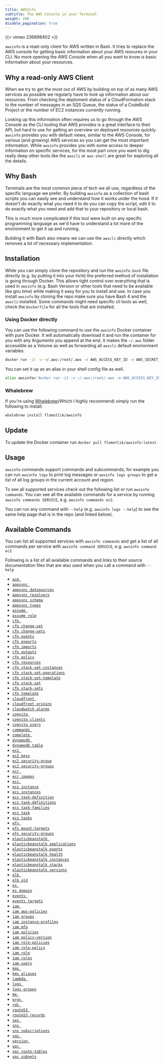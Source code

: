 ```yaml
---
title: AWSInfo
subtitle: The AWS Console in your Terminal
weight: 200
disable_pagination: true
---
```


{{< vimeo 236898402 >}}

`awsinfo` is a read-only client for AWS written in Bash. It tries to replace the AWS console for getting basic information about your AWS resoures in your CLI. No more opening the AWS Console when all you want to know is basic information about your resources.

## Why a read-only AWS Client
When we try to get the most out of AWS by building on top of as many AWS services as possible we regularly have to look up information about our resources. From checking the deploment status of a CloudFormation stack to the number of messages in an SQS Queue, the status of a CodeBuild Project or the number of EC2 instances currently running.

Looking up this information often requires us to go through the AWS Console as the CLI tooling that AWS provides is a great interface to their API, but hard to use for getting an overview on deployed resources quickly. `awsinfo` provides you with default views, similar to the AWS Console, for various (and growing) AWS services so you can get the most important information. While `awsinfo` provides you with some access to deeper information on specific services, for the most part once you want to dig really deep other tools like the `awscli` or `aws-shell` are great for exploring all the details.

## Why Bash

Terminals are the most common piece of tech we all use, regardless of the specific language we prefer. By building `awsinfo` as a collection of bash scripts you can easily see and understand how it works under the hood. If it doesn't do exactly what you need it to do you can copy the script, edit it to do exactly what you need and add that to your repository or local bash.

This is much more complicated if this tool were built on any specific programming language as we'd have to understand a lot more of the environment to get it up and running.

Building it with Bash also means we can use the `awscli` directly which removes a lot of necessary implementation.

## Installation

While you can simply clone the repository and run the `awsinfo.bash` file directly (e.g. by putting it into your `PATH`) the preferred method of installation is going through Docker. This allows tight control over everything that is used in `awsinfo` (e.g. Bash Version or other tools that need to be available like gnu time) while making it easy for you to install and use. In case you install `awsinfo` by cloning the repo make sure you have Bash 4 and the `awscli` installed. Some commands might need specific cli tools as well, check the `Dockerfile` for all the tools that are installed.

### Using Docker directly

You can use the following command to use the `awsinfo` Docker container with pure Docker. It will automatically download it and run the container for you with any Arguments you append at the end. It makes the `~/.aws` folder accessible as a Volume as well as forwarding all `awscli` default environment variables.

```bash
docker run -it -v ~/.aws:/root/.aws -e AWS_ACCESS_KEY_ID -e AWS_SECRET_ACCESS_KEY -e AWS_SESSION_TOKEN -e AWS_DEFAULT_REGION -e AWS_DEFAULT_PROFILE -e AWS_CONFIG_FILE flomotlik/awsinfo ARGUMENTS_FOR_AWSINFO
```

You can set it up as an alias in your shell config file as well.

```bash
alias awsinfo='docker run -it -v ~/.aws:/root/.aws -e AWS_ACCESS_KEY_ID -e AWS_SECRET_ACCESS_KEY -e AWS_SESSION_TOKEN -e AWS_DEFAULT_REGION -e AWS_DEFAULT_PROFILE -e AWS_CONFIG_FILE flomotlik/awsinfo'
```

### Whalebrew

If you're using [Whalebrew](https://github.com/bfirsh/whalebrew)(Which I highly recommend) simply run the following to install:

```bash
whalebrew install flomotlik/awsinfo
```

## Update

To update the Docker container run `docker pull flomotlik/awsinfo:latest`

## Usage

`awsinfo` commands support commands and subcommands, for example you can run `awsinfo logs` to print log messages
or `awsinfo logs groups` to get a list of all log groups in the current account and region.

To see all supported services check out the following list or run `awsinfo commands`.
You can see all the available commands for a service by running `awsinfo commands SERVICE`, e.g.
`awsinfo commands ec2`.

You can run any command with `--help` (e.g. `awsinfo logs --help`) to see the same help
page that is in the repo (and linked below).

## Available Commands

You can list all supported services with `awsinfo commands` and get a list of all commands per service with `awsinfo command SERVICE`, e.g. `awsinfo command ec2`

Following is a list of all available commands and links to their source documentation files that are also used when you call a command with `--help`

* [`acm `](https://github.com/flomotlik/awsinfo/blob/master/scripts/commands/acm/index.md)
* [`appsync `](https://github.com/flomotlik/awsinfo/blob/master/scripts/commands/appsync/index.md)
* [`appsync datasources`](https://github.com/flomotlik/awsinfo/blob/master/scripts/commands/appsync/datasources.md)
* [`appsync resolvers`](https://github.com/flomotlik/awsinfo/blob/master/scripts/commands/appsync/resolvers.md)
* [`appsync schema`](https://github.com/flomotlik/awsinfo/blob/master/scripts/commands/appsync/schema.md)
* [`appsync types`](https://github.com/flomotlik/awsinfo/blob/master/scripts/commands/appsync/types.md)
* [`assume `](https://github.com/flomotlik/awsinfo/blob/master/scripts/commands/assume/index.md)
* [`assume role`](https://github.com/flomotlik/awsinfo/blob/master/scripts/commands/assume/role.md)
* [`cfn `](https://github.com/flomotlik/awsinfo/blob/master/scripts/commands/cfn/index.md)
* [`cfn change-set`](https://github.com/flomotlik/awsinfo/blob/master/scripts/commands/cfn/change-set.md)
* [`cfn change-sets`](https://github.com/flomotlik/awsinfo/blob/master/scripts/commands/cfn/change-sets.md)
* [`cfn events`](https://github.com/flomotlik/awsinfo/blob/master/scripts/commands/cfn/events.md)
* [`cfn exports`](https://github.com/flomotlik/awsinfo/blob/master/scripts/commands/cfn/exports.md)
* [`cfn imports`](https://github.com/flomotlik/awsinfo/blob/master/scripts/commands/cfn/imports.md)
* [`cfn outputs`](https://github.com/flomotlik/awsinfo/blob/master/scripts/commands/cfn/outputs.md)
* [`cfn policy`](https://github.com/flomotlik/awsinfo/blob/master/scripts/commands/cfn/policy.md)
* [`cfn resources`](https://github.com/flomotlik/awsinfo/blob/master/scripts/commands/cfn/resources.md)
* [`cfn stack-set-instances`](https://github.com/flomotlik/awsinfo/blob/master/scripts/commands/cfn/stack-set-instances.md)
* [`cfn stack-set-operations`](https://github.com/flomotlik/awsinfo/blob/master/scripts/commands/cfn/stack-set-operations.md)
* [`cfn stack-set-template`](https://github.com/flomotlik/awsinfo/blob/master/scripts/commands/cfn/stack-set-template.md)
* [`cfn stack-set`](https://github.com/flomotlik/awsinfo/blob/master/scripts/commands/cfn/stack-set.md)
* [`cfn stack-sets`](https://github.com/flomotlik/awsinfo/blob/master/scripts/commands/cfn/stack-sets.md)
* [`cfn template`](https://github.com/flomotlik/awsinfo/blob/master/scripts/commands/cfn/template.md)
* [`cloudfront `](https://github.com/flomotlik/awsinfo/blob/master/scripts/commands/cloudfront/index.md)
* [`cloudfront origins`](https://github.com/flomotlik/awsinfo/blob/master/scripts/commands/cloudfront/origins.md)
* [`cloudwatch alarms`](https://github.com/flomotlik/awsinfo/blob/master/scripts/commands/cloudwatch/alarms.md)
* [`cognito `](https://github.com/flomotlik/awsinfo/blob/master/scripts/commands/cognito/index.md)
* [`cognito clients`](https://github.com/flomotlik/awsinfo/blob/master/scripts/commands/cognito/clients.md)
* [`cognito users`](https://github.com/flomotlik/awsinfo/blob/master/scripts/commands/cognito/users.md)
* [`commands `](https://github.com/flomotlik/awsinfo/blob/master/scripts/commands/commands/index.md)
* [`complete `](https://github.com/flomotlik/awsinfo/blob/master/scripts/commands/complete/index.md)
* [`dynamodb `](https://github.com/flomotlik/awsinfo/blob/master/scripts/commands/dynamodb/index.md)
* [`dynamodb table`](https://github.com/flomotlik/awsinfo/blob/master/scripts/commands/dynamodb/table.md)
* [`ec2 `](https://github.com/flomotlik/awsinfo/blob/master/scripts/commands/ec2/index.md)
* [`ec2 keys`](https://github.com/flomotlik/awsinfo/blob/master/scripts/commands/ec2/keys.md)
* [`ec2 security-group`](https://github.com/flomotlik/awsinfo/blob/master/scripts/commands/ec2/security-group.md)
* [`ec2 security-groups`](https://github.com/flomotlik/awsinfo/blob/master/scripts/commands/ec2/security-groups.md)
* [`ecr `](https://github.com/flomotlik/awsinfo/blob/master/scripts/commands/ecr/index.md)
* [`ecr images`](https://github.com/flomotlik/awsinfo/blob/master/scripts/commands/ecr/images.md)
* [`ecs `](https://github.com/flomotlik/awsinfo/blob/master/scripts/commands/ecs/index.md)
* [`ecs instance`](https://github.com/flomotlik/awsinfo/blob/master/scripts/commands/ecs/instance.md)
* [`ecs instances`](https://github.com/flomotlik/awsinfo/blob/master/scripts/commands/ecs/instances.md)
* [`ecs task-definition`](https://github.com/flomotlik/awsinfo/blob/master/scripts/commands/ecs/task-definition.md)
* [`ecs task-definitions`](https://github.com/flomotlik/awsinfo/blob/master/scripts/commands/ecs/task-definitions.md)
* [`ecs task-families`](https://github.com/flomotlik/awsinfo/blob/master/scripts/commands/ecs/task-families.md)
* [`ecs task`](https://github.com/flomotlik/awsinfo/blob/master/scripts/commands/ecs/task.md)
* [`ecs tasks`](https://github.com/flomotlik/awsinfo/blob/master/scripts/commands/ecs/tasks.md)
* [`efs `](https://github.com/flomotlik/awsinfo/blob/master/scripts/commands/efs/index.md)
* [`efs mount-targets`](https://github.com/flomotlik/awsinfo/blob/master/scripts/commands/efs/mount-targets.md)
* [`efs security-groups`](https://github.com/flomotlik/awsinfo/blob/master/scripts/commands/efs/security-groups.md)
* [`elasticbeanstalk `](https://github.com/flomotlik/awsinfo/blob/master/scripts/commands/elasticbeanstalk/index.md)
* [`elasticbeanstalk applications`](https://github.com/flomotlik/awsinfo/blob/master/scripts/commands/elasticbeanstalk/applications.md)
* [`elasticbeanstalk events`](https://github.com/flomotlik/awsinfo/blob/master/scripts/commands/elasticbeanstalk/events.md)
* [`elasticbeanstalk health`](https://github.com/flomotlik/awsinfo/blob/master/scripts/commands/elasticbeanstalk/health.md)
* [`elasticbeanstalk instances`](https://github.com/flomotlik/awsinfo/blob/master/scripts/commands/elasticbeanstalk/instances.md)
* [`elasticbeanstalk stacks`](https://github.com/flomotlik/awsinfo/blob/master/scripts/commands/elasticbeanstalk/stacks.md)
* [`elasticbeanstalk versions`](https://github.com/flomotlik/awsinfo/blob/master/scripts/commands/elasticbeanstalk/versions.md)
* [`elb `](https://github.com/flomotlik/awsinfo/blob/master/scripts/commands/elb/index.md)
* [`elb old`](https://github.com/flomotlik/awsinfo/blob/master/scripts/commands/elb/old.md)
* [`es `](https://github.com/flomotlik/awsinfo/blob/master/scripts/commands/es/index.md)
* [`es domain`](https://github.com/flomotlik/awsinfo/blob/master/scripts/commands/es/domain.md)
* [`events `](https://github.com/flomotlik/awsinfo/blob/master/scripts/commands/events/index.md)
* [`events targets`](https://github.com/flomotlik/awsinfo/blob/master/scripts/commands/events/targets.md)
* [`iam `](https://github.com/flomotlik/awsinfo/blob/master/scripts/commands/iam/index.md)
* [`iam aws-policies`](https://github.com/flomotlik/awsinfo/blob/master/scripts/commands/iam/aws-policies.md)
* [`iam groups`](https://github.com/flomotlik/awsinfo/blob/master/scripts/commands/iam/groups.md)
* [`iam instance-profiles`](https://github.com/flomotlik/awsinfo/blob/master/scripts/commands/iam/instance-profiles.md)
* [`iam mfa`](https://github.com/flomotlik/awsinfo/blob/master/scripts/commands/iam/mfa.md)
* [`iam policies`](https://github.com/flomotlik/awsinfo/blob/master/scripts/commands/iam/policies.md)
* [`iam policy-version`](https://github.com/flomotlik/awsinfo/blob/master/scripts/commands/iam/policy-version.md)
* [`iam role-policies`](https://github.com/flomotlik/awsinfo/blob/master/scripts/commands/iam/role-policies.md)
* [`iam role-policy`](https://github.com/flomotlik/awsinfo/blob/master/scripts/commands/iam/role-policy.md)
* [`iam role`](https://github.com/flomotlik/awsinfo/blob/master/scripts/commands/iam/role.md)
* [`iam roles`](https://github.com/flomotlik/awsinfo/blob/master/scripts/commands/iam/roles.md)
* [`iam users`](https://github.com/flomotlik/awsinfo/blob/master/scripts/commands/iam/users.md)
* [`kms `](https://github.com/flomotlik/awsinfo/blob/master/scripts/commands/kms/index.md)
* [`kms aliases`](https://github.com/flomotlik/awsinfo/blob/master/scripts/commands/kms/aliases.md)
* [`lambda `](https://github.com/flomotlik/awsinfo/blob/master/scripts/commands/lambda/index.md)
* [`logs `](https://github.com/flomotlik/awsinfo/blob/master/scripts/commands/logs/index.md)
* [`logs groups`](https://github.com/flomotlik/awsinfo/blob/master/scripts/commands/logs/groups.md)
* [`me `](https://github.com/flomotlik/awsinfo/blob/master/scripts/commands/me/index.md)
* [`orgs `](https://github.com/flomotlik/awsinfo/blob/master/scripts/commands/orgs/index.md)
* [`rds `](https://github.com/flomotlik/awsinfo/blob/master/scripts/commands/rds/index.md)
* [`route53 `](https://github.com/flomotlik/awsinfo/blob/master/scripts/commands/route53/index.md)
* [`route53 records`](https://github.com/flomotlik/awsinfo/blob/master/scripts/commands/route53/records.md)
* [`ses `](https://github.com/flomotlik/awsinfo/blob/master/scripts/commands/ses/index.md)
* [`sns `](https://github.com/flomotlik/awsinfo/blob/master/scripts/commands/sns/index.md)
* [`sns subscriptions`](https://github.com/flomotlik/awsinfo/blob/master/scripts/commands/sns/subscriptions.md)
* [`sqs `](https://github.com/flomotlik/awsinfo/blob/master/scripts/commands/sqs/index.md)
* [`version `](https://github.com/flomotlik/awsinfo/blob/master/scripts/commands/version/index.md)
* [`vpc `](https://github.com/flomotlik/awsinfo/blob/master/scripts/commands/vpc/index.md)
* [`vpc route-tables`](https://github.com/flomotlik/awsinfo/blob/master/scripts/commands/vpc/route-tables.md)
* [`vpc subnets`](https://github.com/flomotlik/awsinfo/blob/master/scripts/commands/vpc/subnets.md)
